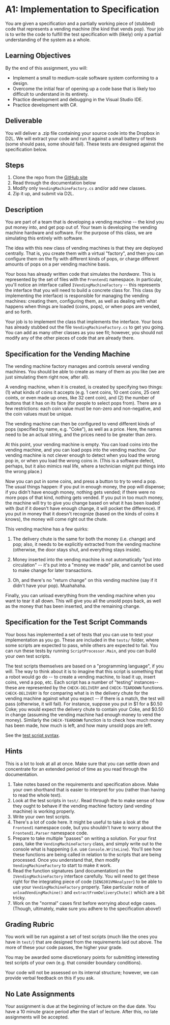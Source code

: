 # A1: Implementation to Specification

You are given a specification and a partially working piece of (stubbed) code that represents a vending machine (the kind that vends pop). Your job is to write the code to fulfill the test specification with (likely) only a partial understanding of the system as a whole.

## Learning Objectives

By the end of this assignment, you will:

* Implement a small to medium-scale software system conforming to a design.
* Overcome the initial fear of opening up a code base that is likely too difficult to understand in its entirety.
* Practice development and debugging in the Visual Studio IDE.
* Practice development with C#.

## Deliverable

You will deliver a .zip file containing your source code into the Dropbox in D2L. We will extract your code and run it against a small battery of tests (some should pass, some should fail). These tests are designed against the specification below.

## Steps

1. Clone the repo from the [GitHub site](https://github.com/hcitang/seng301/asgn1)
2. Read through the documentation below
3. Modify only `VendingMachineFactory.cs` and/or add new classes.
4. Zip it up, and submit via D2L.

## Description

You are part of a team that is developing a vending machine -- the kind you put money into, and get pop out of. Your team is developing the vending machine hardware and software. For the purpose of this class, we are simulating this entirely with software.

The idea with this new class of vending machines is that they are deployed centrally. That is, you create them with a virtual "factory", and then you can configure them on the fly with different kinds of pops, or charge different amounts of pops on a per vending machine basis.

Your boss has already written code that simulates the _hardware_. This is represented by the set of files with the `Frontend1` namespace. In particular, you'll notice an interface called `IVendingMachineFactory` -- this represents the interface that you will need to build a concrete class for. This class (by implementing the interface) is responsible for managing the vending machines: creating them, configuring them, as well as dealing with what happens when things are loaded (coins, pops), or when pops are vended, and so forth.

Your job is to implement the class that implements the interface. Your boss has already stubbed out the file `VendingMachineFactory.cs` to get you going. You can add as many other classes as you see fit; however, you should not modify any of the other pieces of code that are already there.

## Specification for the Vending Machine

The vending machine factory manages and controls several vending machines. You should be able to create as many of them as you like (we are just simulating them right now, after all).

A vending machine, when it is created, is created by specifying two things: (1) what kinds of coins it accepts (e.g. 1 cent coins, 10 cent coins, 25 cent coints, or even made up ones, like 32 cent coin), and (2) the number of buttons that it has on its face (for people to select pops from). There are a few restrictions: each coin value must be non-zero and non-negative, and the coin values must be unique.

The vending machine can then be configured to vend different kinds of pops (specified by name, e.g. "Coke"), as well as a price. Here, the names need to be an actual string, and the prices need to be greater than zero.

At this point, your vending machine is empty. You can load coins into the vending machine, and you can load pops into the vending machine. Our vending machine is not clever enough to detect when you load the wrong pop in, or when you load the wrong coins in. (This is a software defect, perhaps, but it also mimics real life, where a technician might put things into the wrong place.)

Now you can put in some coins, and press a button to try to vend a pop. The usual things happen: if you put in enough money, the pop will dispense; if you didn't have enough money, nothing gets vended; if there were no more pops of that kind, nothing gets vended. If you put in too much money, the machine will try to give you change based on what it has been loaded with (but if it doesn't have enough change, it will pocket the difference). If you put in money that it doesn't recognize (based on the kinds of coins it knows), the money will come right out the chute.

This vending machine has a few quirks:

1. The delivery chute is the same for both the money (i.e. change) and pop; also, it needs to be explicitly extracted from the vending machine (otherwise, the door stays shut, and everything stays inside).

2. Money inserted into the vending machine is not automatically "put into circulation" -- it's put into a "money we made" pile, and cannot be used to make change for later transactions.

3. Oh, and there's no "return change" on this vending machine (say if it didn't have your pop). Muahahaha.

Finally, you can unload everything from the vending machine when you want to tear it all down. This will give you all the unsold pops back, as well as the money that has been inserted, and the remaining change.

## Specification for the Test Script Commands

Your boss has implemented a set of tests that you can use to test your implementation as you go. These are included in the `tests/` folder, where some scripts are expected to pass, while others are expected to fail. You can run these tests by running `ScriptProcessor.Main`, and you can build your own test scripts.

The test scripts themselves are based on a "programming language", if you will. The way to think about it is to imagine that this script is something that a robot would go do -- to create a vending machine, to load it up, insert coins, vend a pop, etc. Each script has a number of "testing" instances--these are represented by the `CHECK-DELIVERY` and `CHECK-TEARDOWN` functions. `CHECK-DELIVERY` is for comparing what is in the delivery chute for the vending machine against what you expect -- if there is a match, the test will pass (otherwise, it will fail). For instance, suppose you put in $1 for a $0.50 Coke; you would expect the delivery chute to contain your Coke, and $0.50 in change (assuming the vending machine had enough money to vend the money). Similarly the `CHECK-TEARDOWN` function is to check how much money has been made, how much is left, and how many unsold pops are left.

See the [test script syntax](a1-test-script-syntax.md).

## Hints

This is a lot to look at all at once. Make sure that you can settle down and concentrate for an extended period of time as you read through the documentation.

1. Take notes based on the requirements and specification above. Make your own shorthand that is easier to interpret for you (rather than having to read the whole text).
2. Look at the test scripts in `test/`. Read through the to make sense of how they ought to behave if the vending machine factory (and vending machine) is working properly.
3. Write your own test scripts.
4. There's a lot of code here. It might be useful to take a look at the `Frontend1` namespace code, but you shouldn't have to worry about the `Frontend1.Parser` namespace code.
5. Prepare to take multiple "passes" on writing a solution. For your first pass, take the `VendingMachineFactory` class, and simply write out to the console what is happening (i.e. use `Console.WriteLine`). You'll see how these functions are being called in relation to the scripts that are being processed. Once you understand that, _then_ modify `VendingMachineFactory` to start to make it work.
6. Read the function signatures (and documentation) on the `IVendingMachineFactory` interface carefully. You will need to get these right for the integrating piece of code (`SENG301VMAnalyzer`) to be able to use your `VendingMachineFactory` properly. Take particular note of `unloadVendingMachine()` and `extractFromDeliveryChute()` which are a bit tricky.
7. Work on the "normal" cases first before worrying about edge cases. (Though, ultimately, make sure you adhere to the specification above!) 

## Grading Rubric

You work will be run against a set of test scripts (much like the ones you have in `test/`) that are designed from the requirements laid out above. The more of these your code passes, the higher your grade.

You may be awarded some discretionary points for submitting interesting test scripts of your own (e.g. that consider boundary conditions).

Your code will not be assessed on its internal structure; however, we can provide verbal feedback on this if you ask.

## No Late Assignments

Your assignment is due at the beginning of lecture on the due date. You have a 10 minute grace period after the start of lecture. After this, no late assignments will be accepted.